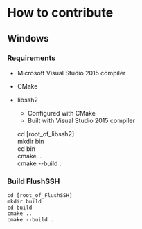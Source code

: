 # How to contribute
## Windows
### Requirements
* Microsoft Visual Studio 2015 compiler
* CMake
* libssh2  
    * Configured with CMake
    * Built with Visual Studio 2015 compiler


    cd [root_of_libssh2]  
    mkdir bin  
    cd bin  
    cmake ..  
    cmake --build .  


### Build FlushSSH
    cd [root_of_FlushSSH]
    mkdir build
    cd build
    cmake ..
    cmake --build .
